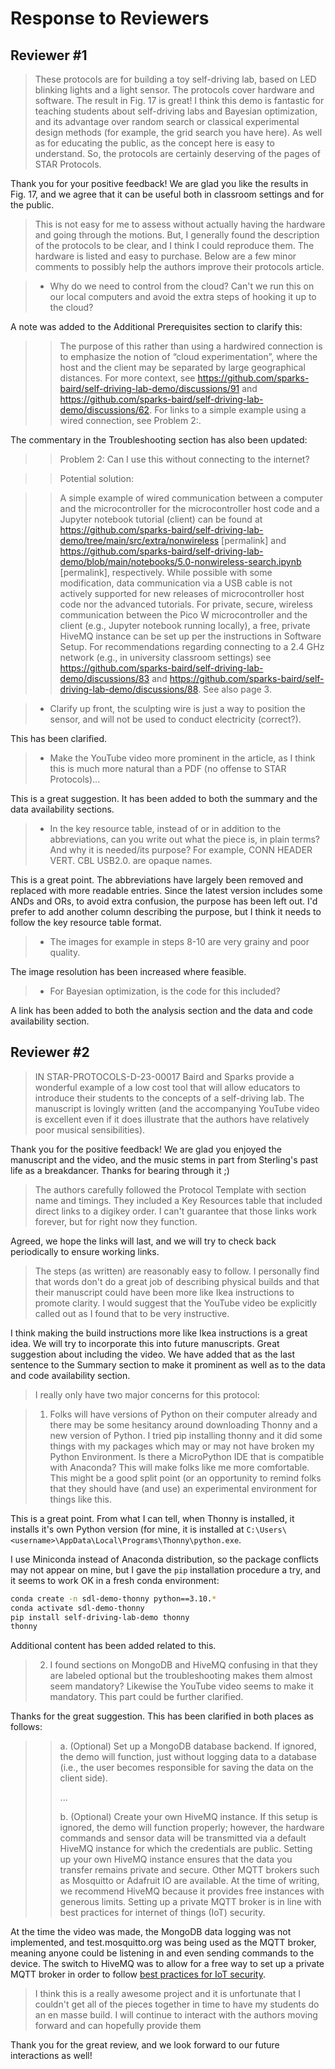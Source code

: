 # Response to Reviewers

## Reviewer #1

> These protocols are for building a toy self-driving lab, based on LED blinking lights and a light sensor. The protocols cover hardware and software.
> The result in Fig. 17 is great! I think this demo is fantastic for teaching students about self-driving labs and Bayesian optimization, and its advantage over random search or classical experimental design methods (for example, the grid search you have here). As well as for educating the public, as the concept here is easy to understand. So, the protocols are certainly deserving of the pages of STAR Protocols.

Thank you for your positive feedback! We are glad you like the results in Fig. 17, and
we agree that it can be useful both in classroom settings and for the public.

> This is not easy for me to assess without actually having the hardware and going through the motions. But, I generally found the description of the protocols to be clear, and I think I could reproduce them.
> The hardware is listed and easy to purchase.
> Below are a few minor comments to possibly help the authors improve their protocols article.

> - Why do we need to control from the cloud? Can't we run this on our local computers and avoid the extra steps of hooking it up to the cloud?

A note was added to the Additional Prerequisites section to clarify this:

> > The purpose of this rather than using a hardwired connection is to emphasize the
> > notion of “cloud experimentation”, where the host and the client may be separated by
> > large geographical distances. For more context, see
> > https://github.com/sparks-baird/self-driving-lab-demo/discussions/91 and
> > https://github.com/sparks-baird/self-driving-lab-demo/discussions/62. For links to a simple example using a wired connection, see Problem 2:.

The commentary in the Troubleshooting section has also been updated:

> > Problem 2:
> > Can I use this without connecting to the internet?

> > Potential solution:

> > A simple example of wired communication between a computer and the microcontroller for the microcontroller host code and a Jupyter notebook tutorial (client) can be found at https://github.com/sparks-baird/self-driving-lab-demo/tree/main/src/extra/nonwireless [permalink] and https://github.com/sparks-baird/self-driving-lab-demo/blob/main/notebooks/5.0-nonwireless-search.ipynb [permalink], respectively. While possible with some modification, data communication via a USB cable is not actively supported for new releases of microcontroller host code nor the advanced tutorials. For private, secure, wireless communication between the Pico W microcontroller and the client (e.g., Jupyter notebook running locally), a free, private HiveMQ instance can be set up per the instructions in Software Setup. For recommendations regarding connecting to a 2.4 GHz network (e.g., in university classroom settings) see https://github.com/sparks-baird/self-driving-lab-demo/discussions/83 and https://github.com/sparks-baird/self-driving-lab-demo/discussions/88. See also page 3.


> - Clarify up front, the sculpting wire is just a way to position the sensor, and will not be used to conduct electricity (correct?).

This has been clarified.

> - Make the YouTube video more prominent in the article, as I think this is much more natural than a PDF (no offense to STAR Protocols)...

This is a great suggestion. It has been added to both the summary and the data
availability sections.

> - In the key resource table, instead of or in addition to the abbreviations, can you write out what the piece is, in plain terms? And why it is needed/its purpose? For example, CONN HEADER VERT. CBL USB2.0. are opaque names.

This is a great point. The abbreviations have largely been removed and replaced with
more readable entries. Since the latest version includes some ANDs and ORs, to avoid
extra confusion, the purpose has been left out. I'd prefer to add another column
describing the purpose, but I
think it needs to follow the key resource table format.

> - The images for example in steps 8-10 are very grainy and poor quality.

The image resolution has been increased where feasible.

> - For Bayesian optimization, is the code for this included?

A link has been added to both the analysis section and the data and code availability section.

## Reviewer #2

> IN STAR-PROTOCOLS-D-23-00017 Baird and Sparks provide a wonderful example of a low cost tool that will allow educators to introduce their students to the concepts of a self-driving lab.  The manuscript is lovingly written (and the accompanying YouTube video is excellent even if it does illustrate that the authors have relatively poor musical sensibilities).

Thank you for the positive feedback! We are glad you enjoyed the manuscript and the
video, and the music stems in part from Sterling's past life as a breakdancer. Thanks
for bearing through it ;)

> The authors carefully followed the Protocol Template with section name and timings. They included a Key Resources table that included direct links to a digikey order.  I can't guarantee that those links work forever, but for right now they function.

Agreed, we hope the links will last, and we will try to check back periodically to ensure
working links.

> The steps (as written) are reasonably easy to follow. I personally find that words don't do a great job of describing physical builds and that their manuscript could have been more like Ikea instructions to promote clarity.  I would suggest that the YouTube video be explicitly called out as I found that to be very instructive.

I think making the build instructions more like Ikea
instructions is a great idea. We will try to incorporate this into future manuscripts.
Great suggestion about including the video. We have added that as the last sentence to
the Summary section to make it prominent as well as to the data and code availability section.

> I really only have two major concerns for this protocol:

> 1. Folks will have versions of Python on their computer already and there may be some hesitancy around downloading Thonny and a new version of Python.  I tried pip installing thonny and it did some things with my packages which may or may not have broken my Python Environment.  Is there a MicroPython IDE that is compatible with Anaconda?  This will make folks like me more comfortable.  This might be a good split point (or an opportunity to remind folks that they should have (and use) an experimental environment for things like this.

This is a great point. From what I can tell, when Thonny is installed, it installs it's
own Python version (for mine, it is installed at
`C:\Users\<username>\AppData\Local\Programs\Thonny\python.exe`.

I use Miniconda instead of Anaconda distribution, so the package conflicts may not
appear on mine, but I gave the
`pip` installation procedure a try, and it seems to work OK in a fresh conda environment:
```bash
conda create -n sdl-demo-thonny python==3.10.*
conda activate sdl-demo-thonny
pip install self-driving-lab-demo thonny
thonny
```

Additional content has been added related to this.


> 2. I found sections on MongoDB and HiveMQ confusing in that they are labeled optional but the troubleshooting makes them almost seem mandatory? Likewise the YouTube video seems to make it mandatory. This part could be further clarified.

Thanks for the great suggestion. This has been clarified in both places as follows:

> > a. (Optional) Set up a MongoDB database backend. If ignored, the demo will function, just without logging data to a database (i.e., the user becomes responsible for saving the data on the client side).
> >
> > ...
> >
> > b. (Optional) Create your own HiveMQ instance. If this setup is ignored, the demo will
> > function properly; however, the hardware commands and sensor data will be transmitted
> > via a default HiveMQ instance for which the credentials are public. Setting up your
> > own HiveMQ instance ensures that the data you transfer remains private and secure.
> > Other MQTT brokers such as Mosquitto or Adafruit IO are available. At the time of
> > writing, we recommend HiveMQ because it provides free instances with generous limits. Setting up a private MQTT broker is in line with best practices for internet of things (IoT) security.


At the time the video was made, the MongoDB data logging was not implemented, and
test.mosquitto.org was being used as the MQTT broker, meaning anyone could be listening
in and even sending commands to the device. The switch to HiveMQ was to allow for a free
way to set up a private MQTT broker in order to follow [best practices for IoT security](https://iot.stackexchange.com/questions/554/is-there-any-advantage-in-encrypting-sensor-data-that-is-not-private).

> I think this is a really awesome project and it is unfortunate that I couldn't get all
> of the pieces together in time to have my students do an en masse build.  I will
> continue to interact with the authors moving forward and can hopefully provide them

Thank you for the great review, and we look forward to our future interactions as well!
